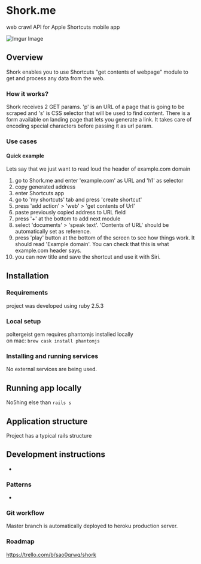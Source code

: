 # Shork.me
web crawl API for Apple Shortcuts mobile app  


![Imgur Image](https://i.imgur.com/Mo6UXId.png)


## Overview
Shork enables you to use Shortcuts "get contents of webpage" module to get and process any data from the web. 

### How it works?
Shork receives 2 GET params. 'p' is an URL of a page that is going to be scraped and 's' is CSS selector that will be used to find content.
There is a form available on landing page that lets you generate a link. It takes care of encoding special characters before passing it as url param.

### Use cases
#### Quick example
Lets say that we just want to read loud the header of example.com domain
1. go to Shork.me and enter 'example.com' as URL and 'h1' as selector
2. copy generated address
3. enter Shortcuts app
4. go to 'my shortcuts' tab and press 'create shortcut'
5. press 'add action' > 'web' > 'get contents of Url'
6. paste previously copied address to URL field
7. press '+' at the bottom to add next module
8. select 'documents' > 'speak text'. 'Contents of URL' should be automatically set as reference.
9. press 'play' button at the bottom of the screen to see how things work. It should read 'Example domain'. You can check that this is what example.com header says.
10. you can now title and save the shortcut and use it with Siri.


## Installation

### Requirements
project was developed using ruby 2.5.3

### Local setup
poltergeist gem requires phantomjs installed locally  
on mac: `brew cask install phantomjs`

### Installing and running services
No external services are being used.


## Running app locally
No5hing else than `rails s`


## Application structure
Project has a typical rails structure


## Development instructions
-

### Patterns
-

### Git workflow
Master branch is automatically deployed to heroku production server.

### Roadmap
https://trello.com/b/sao0qrwq/shork

